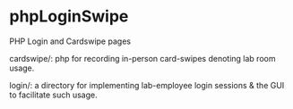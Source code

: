 # phpLoginSwipe
PHP Login and Cardswipe pages

cardswipe/:
php for recording in-person card-swipes denoting lab room usage.

login/: 
a directory for implementing lab-employee login sessions & the GUI to facilitate such usage.
